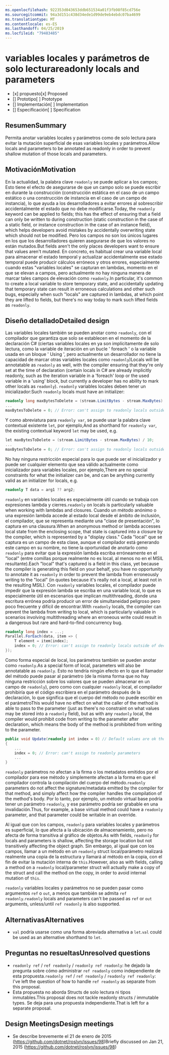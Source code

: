 ```yaml
---
ms.openlocfilehash: 922353d043653ddb651534a01f3fb98f85cd756e
ms.sourcegitcommit: 94a3d151c438d34ede1d99de9eb4ebdc07ba4699
ms.translationtype: MT
ms.contentlocale: es-ES
ms.lasthandoff: 04/25/2019
ms.locfileid: "79483485"
---
```

# <a name="readonly-locals-and-parameters"></a><span data-ttu-id="0891d-101">variables locales y parámetros de solo lectura</span><span class="sxs-lookup"><span data-stu-id="0891d-101">readonly locals and parameters</span></span>

* <span data-ttu-id="0891d-102">[x] propuesto</span><span class="sxs-lookup"><span data-stu-id="0891d-102">[x] Proposed</span></span>
* <span data-ttu-id="0891d-103">[] Prototipo</span><span class="sxs-lookup"><span data-stu-id="0891d-103">[ ] Prototype</span></span>
* <span data-ttu-id="0891d-104">[] Implementación</span><span class="sxs-lookup"><span data-stu-id="0891d-104">[ ] Implementation</span></span>
* <span data-ttu-id="0891d-105">[] Especificación</span><span class="sxs-lookup"><span data-stu-id="0891d-105">[ ] Specification</span></span>

## <a name="summary"></a><span data-ttu-id="0891d-106">Resumen</span><span class="sxs-lookup"><span data-stu-id="0891d-106">Summary</span></span>
[summary]: #summary

<span data-ttu-id="0891d-107">Permita anotar variables locales y parámetros como de solo lectura para evitar la mutación superficial de esas variables locales y parámetros.</span><span class="sxs-lookup"><span data-stu-id="0891d-107">Allow locals and parameters to be annotated as readonly in order to prevent shallow mutation of those locals and parameters.</span></span>

## <a name="motivation"></a><span data-ttu-id="0891d-108">Motivación</span><span class="sxs-lookup"><span data-stu-id="0891d-108">Motivation</span></span>
[motivation]: #motivation

<span data-ttu-id="0891d-109">En la actualidad, la palabra clave `readonly` se puede aplicar a los campos; Esto tiene el efecto de asegurarse de que un campo solo se puede escribir en durante la construcción (construcción estática en el caso de un campo estático o una construcción de instancia en el caso de un campo de instancia), lo que ayuda a los desarrolladores a evitar errores al sobrescribir accidentalmente el estado que no debe modificarse.</span><span class="sxs-lookup"><span data-stu-id="0891d-109">Today, the `readonly` keyword can be applied to fields; this has the effect of ensuring that a field can only be written to during construction (static construction in the case of a static field, or instance construction in the case of an instance field), which helps developers avoid mistakes by accidentally overwriting state which should not be modified.</span></span> <span data-ttu-id="0891d-110">Pero los campos no son los únicos lugares en los que los desarrolladores quieren asegurarse de que los valores no están mutados.</span><span class="sxs-lookup"><span data-stu-id="0891d-110">But fields aren't the only places developers want to ensure that values aren't mutated.</span></span> <span data-ttu-id="0891d-111">En concreto, es habitual crear una variable local para almacenar el estado temporal y actualizar accidentalmente ese estado temporal puede producir cálculos erróneos y otros errores, especialmente cuando estas "variables locales" se capturan en lambdas, momento en el que se elevan a campos, pero actualmente no hay ninguna manera de marcar tales campos de elevación como `readonly`.</span><span class="sxs-lookup"><span data-stu-id="0891d-111">In particular, it's common to create a local variable to store temporary state, and accidentally updating that temporary state can result in erroneous calculations and other such bugs, especially when such "locals" are captured in lambdas, at which point they are lifted to fields, but there's no way today to mark such lifted fields as `readonly`.</span></span>

## <a name="detailed-design"></a><span data-ttu-id="0891d-112">Diseño detallado</span><span class="sxs-lookup"><span data-stu-id="0891d-112">Detailed design</span></span>
[design]: #detailed-design

<span data-ttu-id="0891d-113">Las variables locales también se pueden anotar como `readonly`, con el compilador que garantiza que solo se establecen en el momento de la declaración C# (ciertas variables locales en ya son implícitamente de solo lectura, como la variable de iteración en un bucle ' foreach ' o la variable usada en un bloque ' Using ', pero actualmente un desarrollador no tiene la capacidad de marcar otras variables locales como `readonly`)</span><span class="sxs-lookup"><span data-stu-id="0891d-113">Locals will be annotatable as `readonly` as well, with the compiler ensuring that they're only set at the time of declaration (certain locals in C# are already implicitly readonly, such as the iteration variable in a 'foreach' loop or the used variable in a 'using' block, but currently a developer has no ability to mark other locals as `readonly`).</span></span> <span data-ttu-id="0891d-114">`readonly` variables locales deben tener un inicializador:</span><span class="sxs-lookup"><span data-stu-id="0891d-114">Such `readonly` locals must have an initializer:</span></span>

```csharp
readonly long maxBytesToDelete = (stream.LimitBytes - stream.MaxBytes) / 10;
...
maxBytesToDelete = 0; // Error: can't assign to readonly locals outside of declaration
```

<span data-ttu-id="0891d-115">Y como abreviatura para `readonly var`, se puede usar la palabra clave contextual existente `let`, por ejemplo,</span><span class="sxs-lookup"><span data-stu-id="0891d-115">And as shorthand for `readonly var`, the existing contextual keyword `let` may be used, e.g.</span></span>

```csharp
let maxBytesToDelete = (stream.LimitBytes - stream.MaxBytes) / 10;
...
maxBytesToDelete = 0; // Error: can't assign to readonly locals outside of declaration
```

<span data-ttu-id="0891d-116">No hay ninguna restricción especial para lo que puede ser el inicializador y puede ser cualquier elemento que sea válido actualmente como inicializador para variables locales, por ejemplo,</span><span class="sxs-lookup"><span data-stu-id="0891d-116">There are no special constraints for what the initializer can be, and can be anything currently valid as an initializer for locals, e.g.</span></span>

```csharp
readonly T data = arg1 ?? arg2;
```

<span data-ttu-id="0891d-117">`readonly` en variables locales es especialmente útil cuando se trabaja con expresiones lambda y cierres.</span><span class="sxs-lookup"><span data-stu-id="0891d-117">`readonly` on locals is particularly valuable when working with lambdas and closures.</span></span> <span data-ttu-id="0891d-118">Cuando un método anónimo o una expresión lambda accede al estado local desde el ámbito de inclusión, el compilador, que se representa mediante una "clase de presentación", lo captura en una clausura.</span><span class="sxs-lookup"><span data-stu-id="0891d-118">When an anonymous method or lambda accesses local state from the enclosing scope, that state is captured into a closure by the compiler, which is represented by a "display class."</span></span>  <span data-ttu-id="0891d-119">Cada "local" que se captura es un campo de esta clase, aunque el compilador está generando este campo en su nombre, no tiene la oportunidad de anotarlo como `readonly` para evitar que la expresión lambda escriba erróneamente en el "local" (entre comillas porque realmente no es local, al menos no en el MSIL resultante).</span><span class="sxs-lookup"><span data-stu-id="0891d-119">Each "local" that's captured is a field in this class, yet because the compiler is generating this field on your behalf, you have no opportunity to annotate it as `readonly` in order to prevent the lambda from erroneously writing to the "local" (in quotes because it's really not a local, at least not in the resulting MSIL).</span></span> <span data-ttu-id="0891d-120">Con `readonly` variables locales, el compilador puede impedir que la expresión lambda se escriba en una variable local, lo que es especialmente útil en escenarios que implican multithreading, donde una escritura errónea podría producir un error de simultaneidad peligroso pero poco frecuente y difícil de encontrar.</span><span class="sxs-lookup"><span data-stu-id="0891d-120">With `readonly` locals, the compiler can prevent the lambda from writing to local, which is particularly valuable in scenarios involving multithreading where an erroneous write could result in a dangerous but rare and hard-to-find concurrency bug.</span></span>

```csharp
readonly long index = ...;
Parallel.ForEach(data, item => {
    T element = item[index];
    index = 0; // Error: can't assign to readonly locals outside of declaration
});
```

<span data-ttu-id="0891d-121">Como forma especial de local, los parámetros también se pueden anotar como `readonly`.</span><span class="sxs-lookup"><span data-stu-id="0891d-121">As a special form of local, parameters will also be annotatable as `readonly`.</span></span> <span data-ttu-id="0891d-122">Esto no tendría ningún efecto en lo que el llamador del método puede pasar al parámetro (de la misma forma que no hay ninguna restricción sobre los valores que se pueden almacenar en un campo de `readonly`), pero como con cualquier `readonly` local, el compilador prohibiría que el código escribiera en el parámetro después de la declaración, lo que significa que el cuerpo del método no puede escribir en el parámetro</span><span class="sxs-lookup"><span data-stu-id="0891d-122">This would have no effect on what the caller of the method is able to pass to the parameter (just as there's no constraint on what values may be stored into a `readonly` field), but as with any `readonly` local, the compiler would prohibit code from writing to the parameter after declaration, which means the body of the method is prohibited from writing to the parameter.</span></span>

```csharp
public void Update(readonly int index = 0) // Default values are ok though not required
{
    ...
    index = 0; // Error: can't assign to readonly parameters
    ...
}
```

<span data-ttu-id="0891d-123">`readonly` parámetros no afectan a la firma o los metadatos emitidos por el compilador para ese método y simplemente afectan a la forma en que el compilador controla la compilación del cuerpo del método.</span><span class="sxs-lookup"><span data-stu-id="0891d-123">`readonly` parameters do not affect the signature/metadata emitted by the compiler for that method, and simply affect how the compiler handles the compilation of the method's body.</span></span> <span data-ttu-id="0891d-124">Por lo tanto, por ejemplo, un método virtual base podría tener un parámetro `readonly`, y ese parámetro podría ser grabable en una invalidación.</span><span class="sxs-lookup"><span data-stu-id="0891d-124">Thus, for example, a base virtual method could have a `readonly` parameter, and that parameter could be writable in an override.</span></span>

<span data-ttu-id="0891d-125">Al igual que con los campos, `readonly` para variables locales y parámetros es superficial, lo que afecta a la ubicación de almacenamiento, pero no afecta de forma transitiva al gráfico de objetos.</span><span class="sxs-lookup"><span data-stu-id="0891d-125">As with fields, `readonly` for locals and parameters is shallow, affecting the storage location but not transitively affecting the object graph.</span></span> <span data-ttu-id="0891d-126">Sin embargo, al igual que con los campos, llamar a un método en un `readonly` struct local/parámetro realizará realmente una copia de la estructura y llamará al método en la copia, con el fin de evitar la mutación interna de `this`.</span><span class="sxs-lookup"><span data-stu-id="0891d-126">However, also as with fields, calling a method on a `readonly` local/parameter struct will actually make a copy of the struct and call the method on the copy, in order to avoid internal mutation of `this`.</span></span>

<span data-ttu-id="0891d-127">`readonly` variables locales y parámetros no se pueden pasar como argumentos `ref` o `out`, a menos que también se admita `ref readonly`.</span><span class="sxs-lookup"><span data-stu-id="0891d-127">`readonly` locals and parameters can't be passed as `ref` or `out` arguments, unless/until `ref readonly` is also supported.</span></span>

## <a name="alternatives"></a><span data-ttu-id="0891d-128">Alternativas</span><span class="sxs-lookup"><span data-stu-id="0891d-128">Alternatives</span></span>
[alternatives]: #alternatives

- <span data-ttu-id="0891d-129">`val` podría usarse como una forma abreviada alternativa a `let`.</span><span class="sxs-lookup"><span data-stu-id="0891d-129">`val` could be used as an alternative shorthand to `let`.</span></span>

## <a name="unresolved-questions"></a><span data-ttu-id="0891d-130">Preguntas no resueltas</span><span class="sxs-lookup"><span data-stu-id="0891d-130">Unresolved questions</span></span>
[unresolved]: #unresolved-questions

- <span data-ttu-id="0891d-131">`readonly ref` / `ref readonly` / `readonly ref readonly`: he dejado la pregunta sobre cómo administrar `ref readonly` como independiente de esta propuesta.</span><span class="sxs-lookup"><span data-stu-id="0891d-131">`readonly ref` / `ref readonly` / `readonly ref readonly`: I've left the question of how to handle `ref readonly` as separate from this proposal.</span></span>
- <span data-ttu-id="0891d-132">Esta propuesta no aborda Structs de solo lectura ni tipos inmutables.</span><span class="sxs-lookup"><span data-stu-id="0891d-132">This proposal does not tackle readonly structs / immutable types.</span></span> <span data-ttu-id="0891d-133">Se deja para una propuesta independiente.</span><span class="sxs-lookup"><span data-stu-id="0891d-133">That is left for a separate proposal.</span></span>

## <a name="design-meetings"></a><span data-ttu-id="0891d-134">Design Meetings</span><span class="sxs-lookup"><span data-stu-id="0891d-134">Design meetings</span></span>

- <span data-ttu-id="0891d-135">Se describe brevemente el 21 de enero de 2015 (<https://github.com/dotnet/roslyn/issues/98>)</span><span class="sxs-lookup"><span data-stu-id="0891d-135">Briefly discussed on Jan 21, 2015 (<https://github.com/dotnet/roslyn/issues/98>)</span></span>
